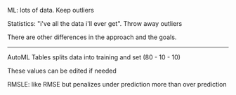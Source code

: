 

ML: lots of data. Keep outliers

Statistics: "i've all the data i'll ever get". Throw away outliers

There are other differences in the approach and the goals.

---

AutoML Tables splits data into training and set (80 - 10 - 10)

These values can be edited if needed

RMSLE: like RMSE but penalizes under prediction more than over prediction